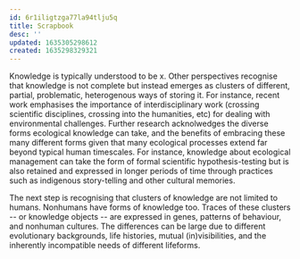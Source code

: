 ```yaml
---
id: 6r1iligtzga77la94tlju5q
title: Scrapbook
desc: ''
updated: 1635305298612
created: 1635298329321
---
```






Knowledge is typically understood to be x. Other perspectives recognise that knowledge is not complete but instead emerges as clusters of different, partial, problematic, heterogenous ways of storing it. For instance, recent work emphasises the importance of interdisciplinary work (crossing scientific disciplines, crossing into the humanities, etc) for dealing with environmental challenges. Further research acknolwedges the diverse forms ecological knowledge can take, and the benefits of embracing these many different forms given that many ecological processes extend far beyond typical human timescales. For instance, knowledge about ecological management can take the form of formal scientific hypothesis-testing but is also retained and expressed in longer periods of time through practices such as indigenous story-telling and other cultural memories.

The next step is recognising that  clusters of knowledge are not limited to humans. Nonhumans have forms of knowledge too. Traces of these clusters -- or knowledge objects -- are expressed in genes, patterns of behaviour, and nonhuman cultures. The differences can be large due to different evolutionary backgrounds, life histories, mutual (in)visibilities, and the inherently incompatible needs of different lifeforms.

